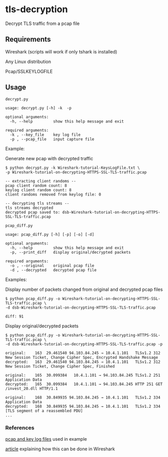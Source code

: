 # tls-decryption
Decrypt TLS traffic from a pcap file

## Requirements
Wireshark (scripts will work if only tshark is installed)

Any Linux distribution 

Pcap/SSLKEYLOGFILE 

## Usage

```decrypt.py```

```
usage: decrypt.py [-h] -k  -p

optional arguments:
  -h, --help         show this help message and exit

required arguments:
  -k , --key_file    key log file
  -p , --pcap_file   input capture file
```
Example:

Generate new pcap with decrypted traffic
```
$ python decrypt.py -k Wireshark-tutorial-KeysLogFile.txt \
-p Wireshark-tutorial-on-decrypting-HTTPS-SSL-TLS-traffic.pcap

-- extracting client randoms --
pcap client random count: 8
keylog client random count: 8
client randoms removed from keylog file: 0

-- decrypting tls streams --
tls streams decrypted
decrypted pcap saved to: dsb-Wireshark-tutorial-on-decrypting-HTTPS-SSL-TLS-traffic.pcap
```

```pcap_diff.py```
```
usage: pcap_diff.py [-h] [-p] [-o] [-d]

optional arguments:
  -h, --help         show this help message and exit
  -p, --print_diff   display original/decrypted packets 

required arguments:
  -o , --original    original pcap file
  -d , --decrypted   decrypted pcap file
```
Examples:

Display number of packets changed from original and decrypted pcap files 
```
$ python pcap_diff.py -o Wireshark-tutorial-on-decrypting-HTTPS-SSL-TLS-traffic.pcap \
-d dsb-Wireshark-tutorial-on-decrypting-HTTPS-SSL-TLS-traffic.pcap

diff: 91
```

Display original/decrypted packets
```
$ python pcap_diff.py -o Wireshark-tutorial-on-decrypting-HTTPS-SSL-TLS-traffic.pcap \
-d dsb-Wireshark-tutorial-on-decrypting-HTTPS-SSL-TLS-traffic.pcap -p

original:    163  29.461540 94.103.84.245 → 10.4.1.101   TLSv1.2 312 New Session Ticket, Change Cipher Spec, Encrypted Handshake Message
decrypted:   163  29.461540 94.103.84.245 → 10.4.1.101   TLSv1.2 312 New Session Ticket, Change Cipher Spec, Finished

original:    165  30.099384   10.4.1.101 → 94.103.84.245 TLSv1.2 251 Application Data
decrypted:   165  30.099384   10.4.1.101 → 94.103.84.245 HTTP 251 GET /invest_20.dll HTTP/1.1 

original:    168  30.849935 94.103.84.245 → 10.4.1.101   TLSv1.2 334 Application Data
decrypted:   168  30.849935 94.103.84.245 → 10.4.1.101   TLSv1.2 334 [TLS segment of a reassembled PDU]
...
```

### References

[pcap and key log files](https://github.com/pan-unit42/wireshark-tutorial-decrypting-HTTPS-traffic) used in example

[article](https://unit42.paloaltonetworks.com/wireshark-tutorial-decrypting-https-traffic/) explaining how this can be done in Wireshark 

